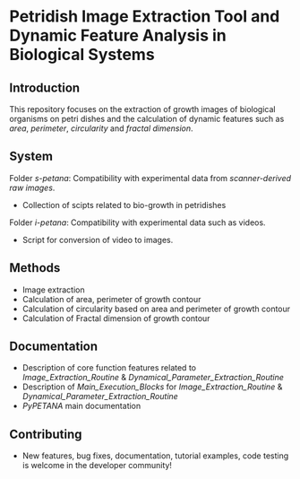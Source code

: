 # Petridish Image Extraction Tool and Dynamic Feature Analysis in Biological Systems

## Introduction
This repository focuses on the extraction of growth images of biological organisms on petri dishes and the calculation of dynamic features such as _area_, _perimeter_, _circularity_ and _fractal dimension_.

## System 
Folder _s-petana_: Compatibility with experimental data from _scanner-derived raw images_.
* Collection of scipts related to bio-growth in petridishes

Folder _i-petana_: Compatibility with experimental data such as videos.
* Script for conversion of video to images.

## Methods

* Image extraction
* Calculation of area, perimeter of growth contour
* Calculation of circularity based on area and perimeter of growth contour
* Calculation of Fractal dimension of growth contour

## Documentation

* Description of core function features related to _Image_Extraction_Routine_ & _Dynamical_Parameter_Extraction_Routine_
* Description of _Main_Execution_Blocks_ for _Image_Extraction_Routine_ & _Dynamical_Parameter_Extraction_Routine_
* _PyPETANA_ main documentation 



## Contributing

* New features, bug fixes, documentation, tutorial examples, code testing is welcome in the developer community!
